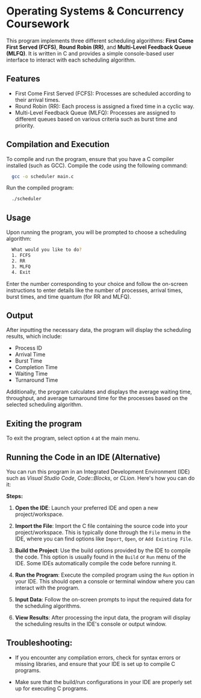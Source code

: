 # Operating Systems & Concurrency Coursework

This program implements three different scheduling algorithms: **First Come First Served (FCFS)**, **Round Robin (RR)**, and **Multi-Level Feedback Queue (MLFQ)**. It is written in C and provides a simple console-based user interface to interact with each scheduling algorithm.

## Features

- First Come First Served (FCFS): Processes are scheduled according to their arrival times.
- Round Robin (RR): Each process is assigned a fixed time in a cyclic way.
- Multi-Level Feedback Queue (MLFQ): Processes are assigned to different queues based on various criteria such as burst time and priority.


## Compilation and Execution

To compile and run the program, ensure that you have a C compiler installed (such as GCC). Compile the code using the following command:

```bash
  gcc -o scheduler main.c
```

Run the compiled program:

```bash
  ./scheduler
```

## Usage

Upon running the program, you will be prompted to choose a scheduling algorithm:

```bash
  What would you like to do?
  1. FCFS
  2. RR
  3. MLFQ
  4. Exit
```


Enter the number corresponding to your choice and follow the on-screen instructions to enter details like the number of processes, arrival times, burst times, and time quantum (for RR and MLFQ).

## Output

After inputting the necessary data, the program will display the scheduling results, which include:

- Process ID
- Arrival Time
- Burst Time
- Completion Time
- Waiting Time
- Turnaround Time
  

Additionally, the program calculates and displays the average waiting time, throughput, and average turnaround time for the processes based on the selected scheduling algorithm.


## Exiting the program

To exit the program, select option `4` at the main menu.

## Running the Code in an IDE (Alternative)

You can run this program in an Integrated Development Environment (IDE) such as _Visual Studio Code_, _Code::Blocks_, or _CLion_. Here's how you can do it:

**Steps:**

1. **Open the IDE**: Launch your preferred IDE and open a new project/workspace.

2. **Import the File**: Import the C file containing the source code into your project/workspace. This is typically done through the `File` menu in the IDE, where you can find options like `Import`, `Open`, or `Add Existing File`.

3. **Build the Project**: Use the build options provided by the IDE to compile the code. This option is usually found in the `Build` or `Run` menu of the IDE. Some IDEs automatically compile the code before running it.

4. **Run the Program**: Execute the compiled program using the `Run` option in your IDE. This should open a console or terminal window where you can interact with the program.

5. **Input Data**: Follow the on-screen prompts to input the required data for the scheduling algorithms.

6. **View Results**: After processing the input data, the program will display the scheduling results in the IDE's console or output window.

## Troubleshooting:

- If you encounter any compilation errors, check for syntax errors or missing libraries, and ensure that your IDE is set up to compile C programs.
  
- Make sure that the build/run configurations in your IDE are properly set up for executing C programs.

